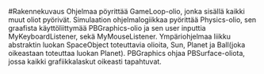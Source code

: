 #Rakennekuvaus
Ohjelmaa pöyrittää GameLoop-olio, jonka sisällä kaikki muut oliot pyörivät. Simulaation ohjelmalogiikkaa pyörittää Physics-olio, sen graafista käyttöliittymää PBGraphics-olio ja sen user inputtia MyKeyboardListener, sekä MyMouseListener. Ympäriohjelmaa liikku abstraktin luokan SpaceObject toteuttavia olioita, Sun, Planet ja Ball(joka oikeastaan toteuttaa luokan Planet). PBGraphics ohjaa PBSurface-oliota, jossa kaikki grafiikkalaskut oikeasti tapahtuvat.
